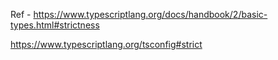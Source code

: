 Ref - https://www.typescriptlang.org/docs/handbook/2/basic-types.html#strictness

https://www.typescriptlang.org/tsconfig#strict

